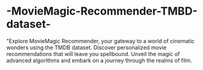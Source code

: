 # -MovieMagic-Recommender-TMBD-dataset-
"Explore MovieMagic Recommender, your gateway to a world of cinematic wonders using the TMDB dataset. Discover personalized movie recommendations that will leave you spellbound. Unveil the magic of advanced algorithms and embark on a journey through the realms of film.
